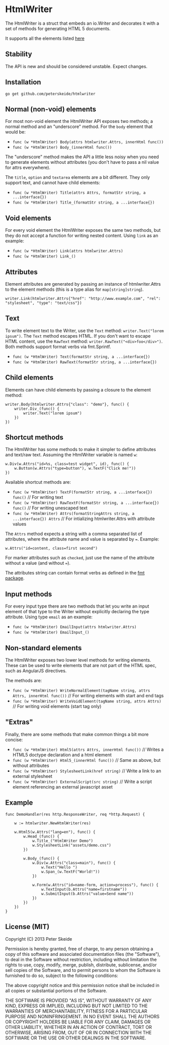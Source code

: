 HtmlWriter
==========

The HtmlWriter is a struct that embeds an io.Writer and decorates it with a set of methods for generating HTML 5 documents.

It supports all the elements listed [here](https://developer.mozilla.org/en-US/docs/Web/Guide/HTML/HTML5/HTML5_element_list "HTML5 element list")

Stability
---------

The API is new and should be considered unstable. Expect changes.

Installation
------------

    go get github.com/peterskeide/htmlwriter

Normal (non-void) elements
--------------------------

For most non-void element the HtmlWriter API exposes two methods; a normal method and an "underscore" method.
For the `body` element that would be:

* `func (w *HtmlWriter) Body(attrs htmlwriter.Attrs, innerHtml func())`
* `func (w *HtmlWriter) Body_(innerHtml func())`

The "underscore" method makes the API a little less noisy when you need to generate elements without attributes (you don't have to pass a nil value for attrs everywhere).

The `title`, `option` and `textarea` elements are a bit different. They only support text, and cannot have child elements:

* `func (w *HtmlWriter) Title(attrs Attrs, formatStr string, a ...interface{})`
* `func (w *HtmlWriter) Title_(formatStr string, a ...interface{})`

Void elements
-------------

For every void element the HtmlWriter exposes the same two methods, but they do not accept a function for writing nested content. Using `link` as an example:

* `func (w *HtmlWriter) Link(attrs htmlwriter.Attrs)`
* `func (w *HtmlWriter) Link_()`

Attributes
----------

Element attributes are generated by passing an instance of htmlwriter.Attrs to the element methods (this is a type alias for `map[string]string`).

    writer.Link(htmlwriter.Attrs{"href": "http://www.example.com", "rel": "stylesheet", "type": "text/css"})

Text
-----

To write element text to the Writer, use the `Text` method: `writer.Text("lorem ipsum")`. The `Text` method escapes HTML. If you don't want to
escape HTML content, use the `RawText` method: `writer.RawText("<div>foo</div>")`. Both methods support format verbs via fmt.Sprintf.

* `func (w *HtmlWriter) Text(formatStr string, a ...interface{})`
* `func (w *HtmlWriter) RawText(formatStr string, a ...interface{})`

Child elements
--------------

Elements can have child elements by passing a closure to the element method:

    writer.Body(htmlwriter.Attrs{"class": "demo"}, func() {
        writer.Div_(func() {
            writer.Text("lorem ipsum")
        })
    })

Shortcut methods
----------------

The HtmlWriter has some methods to make it simpler to define attributes and text/raw text. Assuming the HtmlWriter variable is named `w`:

    w.Div(w.Attrs("id=%s, class=test widget", id), func() {
        w.Button(w.Attrs("type=button"), w.TextF("Click me!"))
    })

Available shortcut methods are:

* `func (w *HtmlWriter) TextF(formatStr string, a ...interface{}) func()`         // For writing text
* `func (w *HtmlWriter) RawTextF(formatStr string, a ...interface{}) func()`      // For writing unescaped text
* `func (w *HtmlWriter) Attrs(formatStringAttrs string, a ...interface{}) Attrs`  // For intializing htmlwriter.Attrs with attribute values

The `Attrs` method expects a string with a comma separated list of attributes, where the attribute name and value is separated by `=`. Example:

    w.Attrs("id=content, class=first second")

For marker attributes such as `checked`, just use the name of the attribute without a value (and without `=`).

The attributes string can contain format verbs as defined in the [fmt package](http://golang.org/pkg/fmt/ "fmt package documentation").

Input methods
-------------

For every input type there are two methods that let you write an input element of that type to the Writer without explicitly declaring the type attribute. Using type `email` as an example:

* `func (w *HtmlWriter) EmailInput(attrs htmlwriter.Attrs)`
* `func (w *HtmlWriter) EmailInput_()`

Non-standard elements
---------------------

The HtmlWriter exposes two lower level methods for writing elements. These can be used to write elements that are not part of the HTML spec, such
as AngularJS directives.

The methods are:

* `func (w *HtmlWriter) WriteNormalElement(tagName string, attrs Attrs, innerHtml func())` // For writing elements with start and end tags
* `func (w *HtmlWriter) WriteVoidElement(tagName string, attrs Attrs)`                     // For writing void elements (start tag only)

"Extras"
--------

Finally, there are some methods that make common things a bit more concise:

* `func (w *HtmlWriter) Html5(attrs Attrs, innerHtml func())`  // Writes a HTML5 doctype declaration and a html element
* `func (w *HtmlWriter) Html5_(innerHtml func())`              // Same as above, but without attributes
* `func (w *HtmlWriter) StylesheetLink(href string)`           // Write a link to an external stylesheet
* `func (w *HtmlWriter) ExternalScript(src string)`            // Write a script element referencing an external javascript asset

Example
-------

    func DemoHandler(res http.ResponseWriter, req *http.Request) {

        w := htmlwriter.NewHtmlWriter(res)

        w.Html5(w.Attrs("lang=en"), func() {
            w.Head_(func() {
                w.Title_("HtmlWriter Demo")
                w.StylesheetLink("assets/demo.css")
            })

            w.Body_(func() {
                w.Div(w.Attrs("class=main"), func() {
                    w.Text("Hello ")
                    w.Span_(w.TextF("World!"))
                })

                w.Form(w.Attrs("id=name-form, action=process"), func() {
                    w.TextInput(b.Attrs("name=firstname"))
                    w.SubmitInput(b.Attrs("value=Send name"))
                })
            })
        })
    }

License (MIT)
-------------

Copyright (C) 2013 Peter Skeide

Permission is hereby granted, free of charge, to any person obtaining a copy of this software and associated documentation files (the "Software"), to deal in the Software without restriction, including without limitation the rights to use, copy, modify, merge, publish, distribute, sublicense, and/or sell copies of the Software, and to permit persons to whom the Software is furnished to do so, subject to the following conditions:

The above copyright notice and this permission notice shall be included in all copies or substantial portions of the Software.

THE SOFTWARE IS PROVIDED "AS IS", WITHOUT WARRANTY OF ANY KIND, EXPRESS OR IMPLIED, INCLUDING BUT NOT LIMITED TO THE WARRANTIES OF MERCHANTABILITY, FITNESS FOR A PARTICULAR PURPOSE AND NONINFRINGEMENT. IN NO EVENT SHALL THE AUTHORS OR COPYRIGHT HOLDERS BE LIABLE FOR ANY CLAIM, DAMAGES OR OTHER LIABILITY, WHETHER IN AN ACTION OF CONTRACT, TORT OR OTHERWISE, ARISING FROM, OUT OF OR IN CONNECTION WITH THE SOFTWARE OR THE USE OR OTHER DEALINGS IN THE SOFTWARE.
